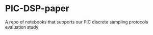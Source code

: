 # PIC-DSP-paper
A repo of notebooks that supports our PIC discrete sampling protocols evaluation study
